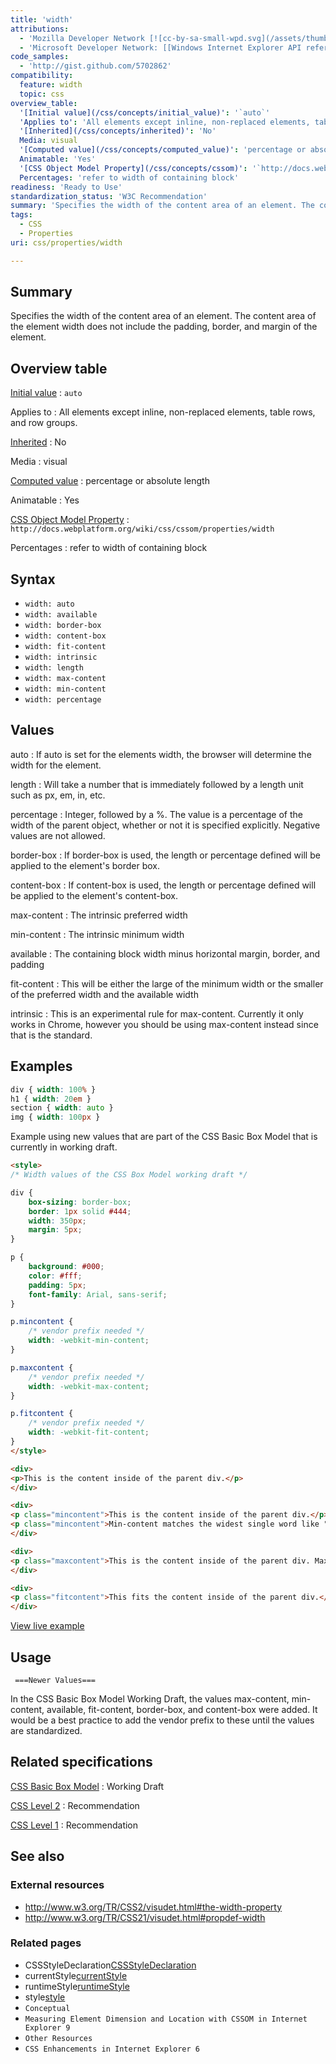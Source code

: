 ```yaml
---
title: 'width'
attributions:
  - 'Mozilla Developer Network [![cc-by-sa-small-wpd.svg](/assets/thumb/8/8c/cc-by-sa-small-wpd.svg/120px-cc-by-sa-small-wpd.svg.png)](http://creativecommons.org/licenses/by-sa/3.0/us/): [Article](https://developer.mozilla.org/en-US/docs/Web/CSS/width)'
  - 'Microsoft Developer Network: [[Windows Internet Explorer API reference](http://msdn.microsoft.com/en-us/library/ie/hh828809%28v=vs.85%29.aspx) Article]'
code_samples:
  - 'http://gist.github.com/5702862'
compatibility:
  feature: width
  topic: css
overview_table:
  '[Initial value](/css/concepts/initial_value)': '`auto`'
  'Applies to': 'All elements except inline, non-replaced elements, table rows, and row groups.'
  '[Inherited](/css/concepts/inherited)': 'No'
  Media: visual
  '[Computed value](/css/concepts/computed_value)': 'percentage or absolute length'
  Animatable: 'Yes'
  '[CSS Object Model Property](/css/concepts/cssom)': '`http://docs.webplatform.org/wiki/css/cssom/properties/width`'
  Percentages: 'refer to width of containing block'
readiness: 'Ready to Use'
standardization_status: 'W3C Recommendation'
summary: 'Specifies the width of the content area of an element. The content area of the element width does not include the padding, border, and margin of the element.'
tags:
  - CSS
  - Properties
uri: css/properties/width

---
```

## Summary

Specifies the width of the content area of an element. The content area of the element width does not include the padding, border, and margin of the element.

## Overview table

[Initial value](/css/concepts/initial_value)
:   `auto`

Applies to
:   All elements except inline, non-replaced elements, table rows, and row groups.

[Inherited](/css/concepts/inherited)
:   No

Media
:   visual

[Computed value](/css/concepts/computed_value)
:   percentage or absolute length

Animatable
:   Yes

[CSS Object Model Property](/css/concepts/cssom)
:   `http://docs.webplatform.org/wiki/css/cssom/properties/width`

Percentages
:   refer to width of containing block

## Syntax

-   `width: auto`
-   `width: available`
-   `width: border-box`
-   `width: content-box`
-   `width: fit-content`
-   `width: intrinsic`
-   `width: length`
-   `width: max-content`
-   `width: min-content`
-   `width: percentage`

## Values

auto
:   If auto is set for the elements width, the browser will determine the width for the element.

length
:   Will take a number that is immediately followed by a length unit such as px, em, in, etc.

percentage
:   Integer, followed by a %. The value is a percentage of the width of the parent object, whether or not it is specified explicitly. Negative values are not allowed.

border-box
:   If border-box is used, the length or percentage defined will be applied to the element's border box.

content-box
:   If content-box is used, the length or percentage defined will be applied to the element's content-box.

max-content
:   The intrinsic preferred width

min-content
:   The intrinsic minimum width

available
:   The containing block width minus horizontal margin, border, and padding

fit-content
:   This will be either the large of the minimum width or the smaller of the preferred width and the available width

intrinsic
:   This is an experimental rule for max-content. Currently it only works in Chrome, however you should be using max-content instead since that is the standard.

## Examples

``` css
div { width: 100% }
h1 { width: 20em }
section { width: auto }
img { width: 100px }
```

Example using new values that are part of the CSS Basic Box Model that is currently in working draft.

``` html
<style>
/* Width values of the CSS Box Model working draft */

div {
    box-sizing: border-box;
    border: 1px solid #444;
    width: 350px;
    margin: 5px;
}

p {
    background: #000;
    color: #fff;
    padding: 5px;
    font-family: Arial, sans-serif;
}

p.mincontent {
    /* vendor prefix needed */
    width: -webkit-min-content;
}

p.maxcontent {
    /* vendor prefix needed */
    width: -webkit-max-content;
}

p.fitcontent {
    /* vendor prefix needed */
    width: -webkit-fit-content;
}
</style>

<div>
<p>This is the content inside of the parent div.</p>
</div>

<div>
<p class="mincontent">This is the content inside of the parent div.</p>
<p class="mincontent">Min-content matches the widest single word like "Antidisestablishmentarianism".</p>
</div>

<div>
<p class="maxcontent">This is the content inside of the parent div. Max-content expands to fit the content.</p>
</div>

<div>
<p class="fitcontent">This fits the content inside of the parent div.</p>
</div>
```

[View live example](http://code.webplatform.org/gist/5702862)

## Usage

     ===Newer Values===

In the CSS Basic Box Model Working Draft, the values max-content, min-content, available, fit-content, border-box, and content-box were added. It would be a best practice to add the vendor prefix to these until the values are standardized.

## Related specifications

[CSS Basic Box Model](http://dev.w3.org/csswg/css-box/#the-width-and-height-properties)
:   Working Draft

[CSS Level 2](http://www.w3.org/TR/CSS2/visudet.html#the-width-property)
:   Recommendation

[CSS Level 1](http://www.w3.org/TR/CSS1/#width)
:   Recommendation

## See also

### External resources

-   <http://www.w3.org/TR/CSS2/visudet.html#the-width-property>
-   <http://www.w3.org/TR/CSS21/visudet.html#propdef-width>

### Related pages

-   CSSStyleDeclaration[CSSStyleDeclaration](/css/cssom/CSSStyleDeclaration/CSSStyleDeclaration)
-   currentStyle[currentStyle](/css/cssom/currentStyle)
-   runtimeStyle[runtimeStyle](/css/cssom/runtimeStyle)
-   style[style](/css/cssom/style)
-   `Conceptual`
-   `Measuring Element Dimension and Location with CSSOM in Internet Explorer 9`
-   `Other Resources`
-   `CSS Enhancements in Internet Explorer 6`
